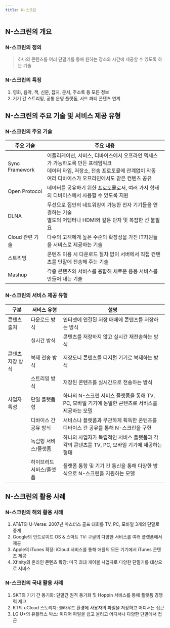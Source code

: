 ```yaml
---
title: N-스크린
---
```


## N-스크린의 개요
### N-스크린의 정의
> 하나의 콘텐츠를 여러 단말기를 통해 원하는 장소와 시간에 제공할 수 있도록 하는 기술

### N-스크린의 특징
1. 영화, 음악, 책, 신문, 잡지, 문서, 주소록 등 모든 정보
1. 기기 간 스트리밍, 공통 운영 플랫폼, 서드 파티 콘텐츠 연계

## N-스크린의 주요 기술 및 서비스 제공 유형
### N-스크린의 주요 기술

|주요 기술|주요 내용|
|-------|-------|
|Sync Framework|어플리케이션, 서비스, 디바이스에서 오프라인 엑세스가 가능하도록 만든 프레임워크<br>데이터 타입, 저장소, 전송 프로토콜에 관계없이 작동<br>여러 디바이스가 오프라인에서도 같은 컨텐츠 공유|
|Open Protocol|데이터를 공유하기 위한 프로토콜로서, 여러 가지 형태의 디바이스에서 사용할 수 있도록 지원|
|DLNA|무선으로 집안의 네트워킹이 가능한 전자 기기들을 연결하는 기술<br>별도의 어댑터나 HDMI와 같은 단자 및 복잡한 선 불필요|
|Cloud 관련 기술|다수의 고객에게 높은 수준의 확장성을 가진 IT자원들을 서비스로 제공하는 기술|
|스트리밍|콘텐츠 이용 시 다운로드 절차 없이 서버에서 직접 컨텐츠를 단말에 전송해 주는 기술|
|Mashup|각종 콘텐츠와 서비스를 융합해 새로운 응용 서비스를 만들어 내는 기술|

### N-스크린의 서비스 제공 유형

|구분|서비스 유형|설명|
|---|--------|---|
|콘텐츠 출처|다운로드 방식|인터넷에 연결된 저장 매체에 콘텐츠를 저장하는 방식|
| |실시간 방식|콘텐츠를 저장하지 않고 실시간 재전송하는 방식|
|콘텐츠 저장 방식|복제 전송 방식|저장도니 콘텐츠를 디지털 기기로 복제하는 방식|
| |스트리밍 방식|저장된 콘텐츠를 실시간으로 전송하는 방식|
|사업자 특성|단일 플랫폼형|하나의 N-스크린 서비스 플랫폼을 통해 TV, PC, 모바일 기기에 동일한 콘텐츠로 서비스를 제공하는 모델|
| |디바이스 간 공유 방식|서비스나 플랫폼과 무관하게 획득한 콘텐츠를 디바이스 간 공유를 통해 N-스크린을 구현|
| |독립형 서비스/플랫폼|하나의 사업자가 독립적인 서비스 플랫폼과 각각의 콘텐츠를 TV, PC, 모바일 기기에 제공하는 형태|
| |하이브리드 서비스/플랫폼|플랫폼 통항 및 기기 간 통신을 통해 다양한 방식으로 N-스크린을 지원하는 모델|

## N-스크린의 활용 사례
### N-스크린의 해외 활용 사례

1. AT&T의 U-Verse: 2007년 마스터스 골프 대회를 TV, PC, 모바일 3개의 단말로 중계
1. Google의 안드로이드 OS & 스마트 TV: 구글의 다양한 서비스를 여러 플랫폼에서 제공
1. Apple의 iTunes 확장: iCloud 서비스를 통해 애플의 모든 기기에서 iTunes 콘텐츠 제공
1. Xfinity의 온라인 콘텐츠 확장: 미국 최대 케이블 사업자로 다양한 단말기를 대상으로 서비스

### N-스크린의 국내 활용 사례

1. SKT의 기기 간 동기화: 단말간 원격 동기화 및 Hoppin 서비스를 통해 플랫폼 경쟁력 제고
1. KT의 uCloud 스토리지: 클라우드 환경에 사용자의 파일을 저장하고 어디서든 접근
1. LG U+의 유플러스 박스: 미디어 파일을 쉽고 올리고 어디서나 다양한 단말에서 접근
